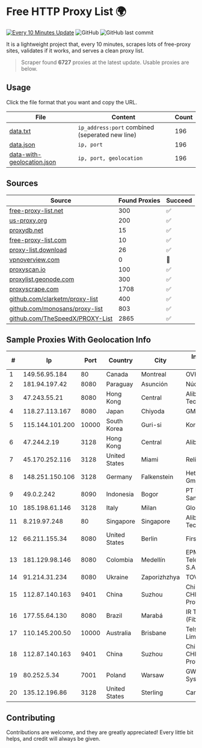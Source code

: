 
# Free HTTP Proxy List 🌍

[![Every 10 Minutes Update](https://github.com/mertguvencli/http-proxy-list/actions/workflows/main.yml/badge.svg?branch=main)](https://github.com/mertguvencli/http-proxy-list/actions/workflows/main.yml)
![GitHub](https://img.shields.io/github/license/mertguvencli/http-proxy-list)
![GitHub last commit](https://img.shields.io/github/last-commit/mertguvencli/http-proxy-list)

It is a lightweight project that, every 10 minutes, scrapes lots of free-proxy sites, validates if it works, and serves a clean proxy list.


> Scraper found **6727** proxies at the latest update. Usable proxies are below.

## Usage

Click the file format that you want and copy the URL.


|File|Content|Count|
|----|-------|-----|
|[data.txt](https://raw.githubusercontent.com/mertguvencli/http-proxy-list/main/proxy-list/data.txt)|`ip_address:port` combined (seperated new line)|196|
|[data.json](https://raw.githubusercontent.com/mertguvencli/http-proxy-list/main/proxy-list/data.json)|`ip, port`|196|
|[data-with-geolocation.json](https://raw.githubusercontent.com/mertguvencli/http-proxy-list/main/proxy-list/data-with-geolocation.json)|`ip, port, geolocation`|196|

## Sources

|Source|Found Proxies|Succeed|
|------|-------------|-------|
|[free-proxy-list.net](https://free-proxy-list.net)|300|✅|
|[us-proxy.org](https://www.us-proxy.org)|200|✅|
|[proxydb.net](http://proxydb.net)|15|✅|
|[free-proxy-list.com](https://free-proxy-list.com/?page=&port=&type%5B%5D=http&type%5B%5D=https&up_time=0&search=Search)|10|✅|
|[proxy-list.download](https://www.proxy-list.download/HTTP)|26|✅|
|[vpnoverview.com](https://vpnoverview.com/privacy/anonymous-browsing/free-proxy-servers)|0|🚫|
|[proxyscan.io](https://www.proxyscan.io)|100|✅|
|[proxylist.geonode.com](https://proxylist.geonode.com/api/proxy-list?limit=300&page=1&sort_by=lastChecked&sort_type=desc&protocols=http,https)|300|✅|
|[proxyscrape.com](https://api.proxyscrape.com/v2/?request=displayproxies&protocol=http&timeout=10000&country=all&ssl=all&anonymity=all)|1708|✅|
|[github.com/clarketm/proxy-list](https://raw.githubusercontent.com/clarketm/proxy-list/master/proxy-list-raw.txt)|400|✅|
|[github.com/monosans/proxy-list](https://raw.githubusercontent.com/monosans/proxy-list/main/proxies/http.txt)|803|✅|
|[github.com/TheSpeedX/PROXY-List](https://raw.githubusercontent.com/TheSpeedX/PROXY-List/master/http.txt)|2865|✅|


## Sample Proxies With Geolocation Info

|#|Ip|Port|Country|City|Internet Service Provider|
|-|--|----|-------|----|-------------------------|
|1|149.56.95.184|80|Canada|Montreal|OVH Hosting|
|2|181.94.197.42|8080|Paraguay|Asunción|Núcleo S.A.|
|3|47.243.55.21|8080|Hong Kong|Central|Alibaba (US) Technology Co., Ltd.|
|4|118.27.113.167|8080|Japan|Chiyoda|GMO Internet, Inc.|
|5|115.144.101.200|10000|South Korea|Guri-si|Korea Telecom|
|6|47.244.2.19|3128|Hong Kong|Central|Alibaba.com LLC|
|7|45.170.252.116|3128|United States|Miami|ReliableSite.Net LLC|
|8|148.251.150.106|3128|Germany|Falkenstein|Hetzner Online GmbH|
|9|49.0.2.242|8090|Indonesia|Bogor|PT Usaha Adi Sanggoro|
|10|185.198.61.146|3128|Italy|Milan|Global Router LLC|
|11|8.219.97.248|80|Singapore|Singapore|Alibaba (US) Technology Co., Ltd.|
|12|66.211.155.34|8080|United States|Berlin|FirstLight Fiber|
|13|181.129.98.146|8080|Colombia|Medellín|EPM Telecomunicaciones S.A. E.S.P.|
|14|91.214.31.234|8080|Ukraine|Zaporizhzhya|TOV "Telza"|
|15|112.87.140.163|9401|China|Suzhou|China Unicom CHINA169 Jiangsu Province Network|
|16|177.55.64.130|8080|Brazil|Marabá|IR Tecnologia (Fibralink)|
|17|110.145.200.50|10000|Australia|Brisbane|Telstra Corporation Limited|
|18|112.87.140.163|9401|China|Suzhou|China Unicom CHINA169 Jiangsu Province Network|
|19|80.252.5.34|7001|Poland|Warsaw|GWNET Autonomus System|
|20|135.12.196.86|3128|United States|Sterling|Carrytel|



## Contributing

Contributions are welcome, and they are greatly appreciated! Every
little bit helps, and credit will always be given.

